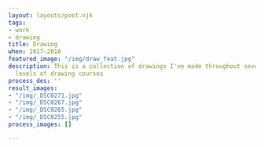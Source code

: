 ```yaml
---
layout: layouts/post.njk
tags:
- work
- drawing
title: Drawing
when: 2017–2018
featured_image: "/img/draw_feat.jpg"
description: This is a collection of drawings I've made throughout several different
  levels of drawing courses
process_des: ''
result_images:
- "/img/_DSC0271.jpg"
- "/img/_DSC0267.jpg"
- "/img/_DSC0265.jpg"
- "/img/_DSC0255.jpg"
process_images: []

---
```


